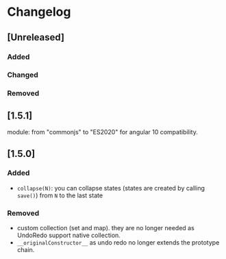 # Changelog

## [Unreleased]

### Added

### Changed

### Removed

## [1.5.1]

module: from "commonjs" to "ES2020" for angular 10 compatibility.

## [1.5.0]

### Added

- `collapse(N)`: you can collapse states (states are created by calling `save()`) from `N` to the last state

### Removed

- custom collection (set and map). they are no longer needed as UndoRedo support native collection.
- `__originalConstructor__` as undo redo no longer extends the prototype chain.
